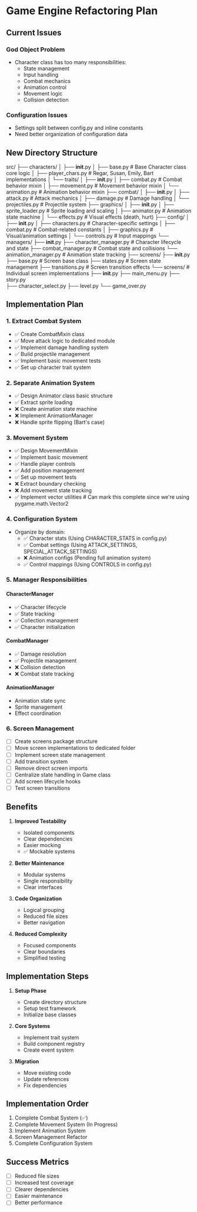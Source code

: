 # Game Engine Refactoring Plan

## Current Issues

### God Object Problem
- Character class has too many responsibilities:
  - State management
  - Input handling
  - Combat mechanics
  - Animation control
  - Movement logic
  - Collision detection

### Configuration Issues
- Settings split between config.py and inline constants
- Need better organization of configuration data

## New Directory Structure

src/
├── characters/
│   ├── __init__.py
│   ├── base.py                # Base Character class core logic
│   ├── player_chars.py        # Regar, Susan, Emily, Bart implementations
│   └── traits/
│       ├── __init__.py
│       ├── combat.py          # Combat behavior mixin
│       ├── movement.py        # Movement behavior mixin
│       └── animation.py       # Animation behavior mixin
├── combat/
│   ├── __init__.py
│   ├── attack.py             # Attack mechanics
│   ├── damage.py             # Damage handling
│   └── projectiles.py        # Projectile system
├── graphics/
│   ├── __init__.py
│   ├── sprite_loader.py      # Sprite loading and scaling
│   ├── animator.py           # Animation state machine
│   └── effects.py            # Visual effects (death, hurt)
├── config/
│   ├── __init__.py
│   ├── characters.py         # Character-specific settings
│   ├── combat.py             # Combat-related constants
│   ├── graphics.py           # Visual/animation settings
│   └── controls.py           # Input mappings
└── managers/
    ├── __init__.py
    ├── character_manager.py  # Character lifecycle and state
    ├── combat_manager.py     # Combat state and collisions
    └── animation_manager.py  # Animation state tracking
├── screens/
    ├── __init__.py
    ├── base.py               # Screen base class
    ├── states.py            # Screen state management
    ├── transitions.py       # Screen transition effects
    └── screens/             # Individual screen implementations
        ├── __init__.py
        ├── main_menu.py
        ├── story.py  
        ├── character_select.py
        ├── level.py
        └── game_over.py

## Implementation Plan

### 1. Extract Combat System
- ✅ Create CombatMixin class
- ✅ Move attack logic to dedicated module
- ✅ Implement damage handling system  
- ✅ Build projectile management
- ✅ Implement basic movement tests
- ✅ Set up character trait system

### 2. Separate Animation System
- ✅ Design Animator class basic structure
- ✅ Extract sprite loading
- ❌ Create animation state machine
- ❌ Implement AnimationManager
- ❌ Handle sprite flipping (Bart's case)

### 3. Movement System
- ✅ Design MovementMixin
- ✅ Implement basic movement
- ✅ Handle player controls
- ✅ Add position management
- ✅ Set up movement tests
- ❌ Extract boundary checking
- ❌ Add movement state tracking
- ✅ Implement vector utilities  # Can mark this complete since we're using pygame.math.Vector2

### 4. Configuration System
- Organize by domain:
  - ✅ Character stats (Using CHARACTER_STATS in config.py)
  - ✅ Combat settings (Using ATTACK_SETTINGS, SPECIAL_ATTACK_SETTINGS)
  - ❌ Animation configs (Pending full animation system)
  - ✅ Control mappings (Using CONTROLS in config.py)

### 5. Manager Responsibilities

#### CharacterManager
- ✅ Character lifecycle
- ✅ State tracking
- ✅ Collection management
- ✅ Character initialization

#### CombatManager
- ✅ Damage resolution
- ✅ Projectile management
- ❌ Collision detection
- ❌ Combat state tracking

#### AnimationManager
- Animation state sync
- Sprite management
- Effect coordination

### 6. Screen Management
- [ ] Create screens package structure
- [ ] Move screen implementations to dedicated folder
- [ ] Implement screen state management
- [ ] Add transition system
- [ ] Remove direct screen imports
- [ ] Centralize state handling in Game class
- [ ] Add screen lifecycle hooks
- [ ] Test screen transitions

## Benefits

1. **Improved Testability**
   - Isolated components
   - Clear dependencies
   - Easier mocking
   - ✅ Mockable systems

2. **Better Maintenance**
   - Modular systems
   - Single responsibility
   - Clear interfaces

3. **Code Organization**
   - Logical grouping
   - Reduced file sizes
   - Better navigation

4. **Reduced Complexity**
   - Focused components
   - Clear boundaries
   - Simplified testing

## Implementation Steps

1. **Setup Phase**
   - Create directory structure
   - Setup test framework
   - Initialize base classes

2. **Core Systems**
   - Implement trait system
   - Build component registry
   - Create event system

3. **Migration**
   - Move existing code
   - Update references
   - Fix dependencies

## Implementation Order
1. Complete Combat System (✅)
2. Complete Movement System (In Progress)
3. Implement Animation System
4. Screen Management Refactor
5. Complete Configuration System

## Success Metrics

- [ ] Reduced file sizes
- [ ] Increased test coverage
- [ ] Clearer dependencies
- [ ] Easier maintenance
- [ ] Better performance